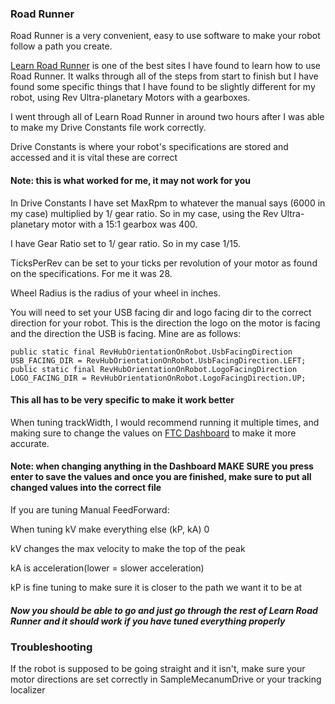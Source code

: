 ### Road Runner

Road Runner is a very convenient, easy to use software to make your robot follow a path you create.

[Learn Road Runner][lrr] is one of the best sites I have found to learn how to use Road Runner.
It walks through all of the steps from start to finish but I have found some specific things that I have found to be slightly different for my robot, using Rev Ultra-planetary Motors with a gearboxes.

I went through all of Learn Road Runner in around two hours after I was able to make my Drive Constants file work correctly.

Drive Constants is where your robot's specifications are stored and accessed and it is vital these are correct

#### Note: this is what worked for me, it may not work for you

In Drive Constants I have set MaxRpm to whatever the manual says (6000 in my case) multiplied by 1/ gear ratio. So in my case, using the Rev Ultra-planetary motor with a 15:1 gearbox was 400.

I have Gear Ratio set to 1/ gear ratio. So in my case 1/15.

TicksPerRev can be set to your ticks per revolution of your motor as found on the specifications. For me it was 28.

Wheel Radius is the radius of your wheel in inches.

You will need to set your USB facing dir and logo facing dir to the correct direction for your robot. This is the direction the logo on the motor is facing and the direction the USB is facing. Mine are as follows: 

```
public static final RevHubOrientationOnRobot.UsbFacingDirection USB_FACING_DIR = RevHubOrientationOnRobot.UsbFacingDirection.LEFT;
public static final RevHubOrientationOnRobot.LogoFacingDirection LOGO_FACING_DIR = RevHubOrientationOnRobot.LogoFacingDirection.UP; 
```

#### This all has to be very specific to make it work better

When tuning trackWidth, I would recommend running it multiple times, and making sure to change the values on [FTC Dashboard][dash] to make it more accurate.

#### Note: when changing anything in the Dashboard MAKE SURE you press enter to save the values and once you are finished, make sure to put all changed values into the correct file

If you are tuning Manual FeedForward:

When tuning kV make everything else (kP, kA) 0

kV changes the max velocity to make the top of the peak

kA is acceleration(lower = slower acceleration)

kP is fine tuning to make sure it is closer to the path we want it to be at

##### Now you should be able to go and just go through the rest of Learn Road Runner and it should work if you have tuned everything properly

### Troubleshooting

If the robot is supposed to be going straight and it isn't, make sure your motor directions are set correctly in SampleMecanumDrive or your tracking localizer


[rhc]: https://docs.revrobotics.com/rev-hardware-client/getting-started/installation-instructions
[ftcpage]: https://github.com/FIRST-Tech-Challenge/FtcRobotController
[user]: https://github.com/GramGra07
[team]: https://github.com/WindsorHSRobotics/Team_Resources
[rev]: https://www.revrobotics.com/
[clineuser]: https://github.com/stcline
[aslink]: https://developer.android.com/studio
[ggl]: https://www.google.com/
[lop]: https://github.com/FIRST-Tech-Challenge/FtcRobotController/blob/master/FtcRobotController/src/main/java/org/firstinspires/ftc/robotcontroller/external/samples/BasicOpMode_Linear.java
[cuser]: https://github.com/ctimmons25
[juser]: https://github.com/JohnMayfield
[buser]: https://github.com/sangerb19
[gm0]: https://gm0.org/en/latest/
[lib]: https://www.firstinspires.org/resource-library/ftc/game-and-season-info
[web]: https://gist.github.com/jagrosh/5b1761213e33fc5b54ec7f6379034a22
[mlguide]: https://ftc-docs.firstinspires.org/ftc_ml/
[ml]: https://ftc-ml.firstinspires.org/
[mlset]: https://ftc-docs.firstinspires.org/ftc_ml/logging_on/logging-on.html#adding-students-to-your-teams-ftc-ml-workspace
[tfodweb]: https://github.com/FIRST-Tech-Challenge/FtcRobotController/blob/master/FtcRobotController/src/main/java/org/firstinspires/ftc/robotcontroller/external/samples/ConceptTensorFlowObjectDetectionWebcam.java
[vu]: https://developer.vuforia.com/license-manager
[3D]: https://docs.google.com/presentation/d/1MeLkA9mCI4vZMiejlqMZpAhZvbV2ThvSf6oZBzhQGdo/edit?usp=sharing
[qm]: https://gm0.org/en/latest/docs/software/tutorials/mecanum-drive.html
[qt]: https://docs.revrobotics.com/kickoff-concepts/freight-frenzy-2021-2022/programming-teleoperated
[bb]: https://www.firstinspires.org/sites/default/files/uploads/resource_library/ftc/blocks-programming-guide.pdf
[page]: https://gramgra07.github.io/WHS-FTC-GramGra07-Code_Training_Module/
[repo]: https://github.com/GramGra07/WHS-FTC-GramGra07-Code_Training_Module/blob/main/README.md
[feed]: https://gramgra07.github.io/CTMWeb/
[eocv]: https://github.com/OpenFTC/EasyOpenCV
[hsv]: https://i.stack.imgur.com/gyuw4.png
[lrr]: https://learnroadrunner.com/#frequently-asked-questions
[dash]: http://192.168.43.1:8080/dash

[fork]: /images/fork.png
[gitcommit]: /images/gitCommit.png
[commit]: /images/commit.png
[push]: /images/push.png
[pull]: /images/pull.png
[run]: /images/run.png
[setting]: /images/settings.png
[beTele]: /examples/exampleTeleOpBlank
[feTele]: /examples/exampleTeleOpFull
[beAuto]: /examples/exampleAutoBlank.java
[feAuto]: /examples/exampleAutoFull.java
[code]: /images/code.png
[zip]: /images/zip.png
[vcs]: /images/vcs.png
[at]: /images/at.png
[step1]: /images/step1.png
[step2]: /images/step2.png
[step3]: /images/step3.png
[step4]: /images/step4.png
[step5]: /images/step5.png
[step6]: /images/step6.png
[file]: /images/file.png
[open]: /images/open.png
[new]: /images/new.png
[import]: /examples/import.txt
[eDemo]: /examples/RobotAutoDriveByEncoder_Linear.java
[color]: /examples/SensorColor.java
[IMU]: /examples/SensorBNO055IMU.java

[blcP]: /baseLevelCode.md
[cP]: /coding.md
[mlP]: /machineLearning.md
[gbP]: /githubBasics.md
[laP]: /linksAndAcknowledgements.md
[eP]: /encoders.md
[hP]: /README.md
[rr]: /roadRunner.md
[cv]: /openCV.md